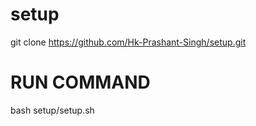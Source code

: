 # setup
git clone https://github.com/Hk-Prashant-Singh/setup.git

# RUN COMMAND 
bash setup/setup.sh

